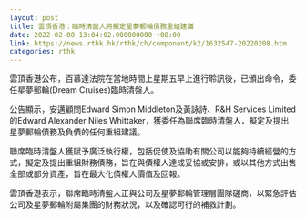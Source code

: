 ```yaml
---
layout: post
title: 雲頂香港：臨時清盤人將擬定星夢郵輪債務重組建議
date: 2022-02-08 13:04:02.000000000 +08:00
link: https://news.rthk.hk/rthk/ch/component/k2/1632547-20220208.htm
categories: rthk
---
```


雲頂香港公布，百慕達法院在當地時間上星期五早上進行聆訊後，已頒出命令，委任星夢郵輪(Dream Cruises)臨時清盤人。

公告顯示，安邁顧問Edward Simon Middleton及黃詠詩、R&H Services Limited的Edward Alexander Niles Whittaker，獲委任為聯席臨時清盤人，擬定及提出星夢郵輪債務及負債的任何重組建議。

聯席臨時清盤人獲賦予廣泛執行權，包括促使及協助有關公司以能夠持續經營的方式，擬定及提出重組財務債務，旨在與債權人達成妥協或安排，或以其他方式出售全部或部分資產，旨在最大化債權人價值及回報。

雲頂香港表示，聯席臨時清盤人正與公司及星夢郵輪管理層團隊磋商，以緊急評估公司及星夢郵輪附屬集團的財務狀況，以及確認可行的補救計劃。
